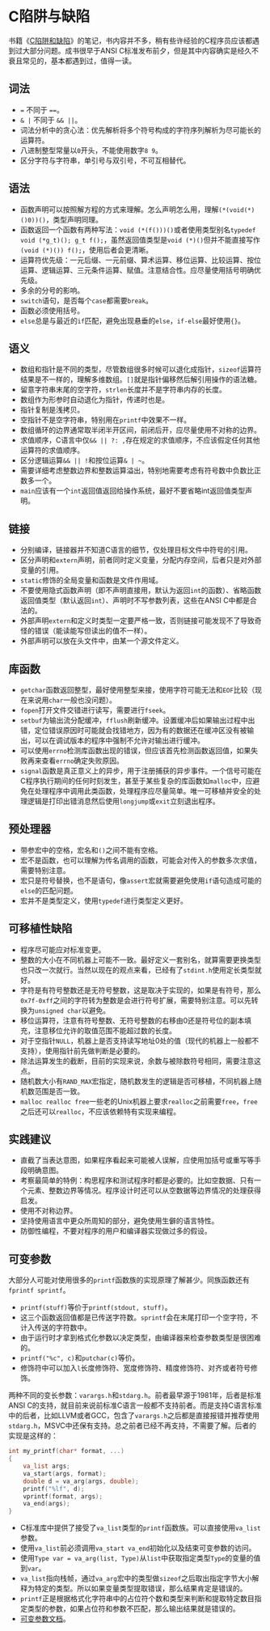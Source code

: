 # C陷阱与缺陷

书籍《[C陷阱和缺陷](https://book.douban.com/subject/2778632/)》的笔记，书内容并不多，稍有些许经验的C程序员应该都遇到过大部分问题。成书很早于ANSI C标准发布前夕，但是其中内容确实是经久不衰且常见的，基本都遇到过，值得一读。

## 词法

- `=` 不同于 `==`。
- `& |` 不同于 `&& ||`。
- 词法分析中的贪心法：优先解析将多个符号构成的字符序列解析为尽可能长的运算符。
- 八进制整型常量以`0`开头，不能使用数字`8 9`。
- 区分字符与字符串，单引号与双引号，不可互相替代。


## 语法

- 函数声明可以按照解方程的方式来理解。怎么声明怎么用，理解`(*(void(*)()0))()`，类型声明同理。
- 函数返回一个函数有两种写法：`void (*(f()))()`或者使用类型别名`typedef void (*g_t)(); g_t f();`，虽然返回值类型是`void (*)()`但并不能直接写作`(void (*)()) f();`，使用后者会更清晰。
- 运算符优先级：一元后缀、一元前缀、算术运算、移位运算、比较运算、按位运算、逻辑运算、三元条件运算、赋值。注意结合性。应尽量使用括号明确优先级。
- 多余的分号的影响。
- `switch`语句，是否每个`case`都需要`break`。
- 函数必须使用括号。
- `else`总是与最近的`if`匹配，避免出现悬垂的`else`，`if-else`最好使用`{}`。

## 语义

- 数组和指针是不同的类型，尽管数组很多时候可以退化成指针，`sizeof`运算符结果是不一样的，理解多维数组。`[]`就是指针偏移然后解引用操作的语法糖。
- 留意字符串末尾的空字符，`strlen`长度并不是字符串内存的长度。
- 数组作为形参时自动退化为指针，传递时也是。
- 指针复制是浅拷贝。
- 空指针不是空字符串，特别用在`printf`中效果不一样。
- 数组循环的边界通常取半闭半开区间，前闭后开，应尽量使用不对称的边界。
- 求值顺序，C语言中仅`&& || ?: ,`存在规定的求值顺序，不应该假定任何其他运算符的求值顺序。
- 区分逻辑运算`&& || !`和按位运算`& | ~`。
- 需要详细考虑整数边界和整数运算溢出，特别地需要考虑有符号数中负数比正数多一个。
- `main`应该有一个`int`返回值返回给操作系统，最好不要省略int返回值类型声明。

## 链接

- 分别编译，链接器并不知道C语言的细节，仅处理目标文件中符号的引用。
- 区分声明和`extern`声明，前者同时定义变量，分配内存空间，后者只是对外部变量的引用。
- `static`修饰的全局变量和函数是文件作用域。
- 不要使用隐式函数声明（即不声明直接用，默认为返回`int`的函数）、省略函数返回值类型（默认返回`int`）、声明时不写参数列表，这些在ANSI C中都是合法的。
- 外部声明`extern`和定义时类型一定要严格一致，否则链接可能发现不了导致奇怪的错误（能读能写但读出的值不一样）。
- 外部声明可以放在头文件中，由某一个源文件定义。

## 库函数

- `getchar`函数返回整型，最好使用整型来接，使用字符可能无法和`EOF`比较（现在来说用`char`一般也没问题）。
- `fopen`打开文件交错进行读写，需要进行`fseek`。
- `setbuf`为输出流分配缓冲，`fflush`刷新缓冲。设置缓冲后如果输出过程中出错，定位错误原因时可能就会找错地方，因为有的数据还在缓冲区没有被输出，可以在调试版本的程序中强制不允许对输出进行缓冲。
- 可以使用`errno`检测库函数出现的错误，但应该首先检测函数返回值，如果失败再来查看`errno`确定失败原因。
- `signal`函数是真正意义上的异步，用于注册捕获的异步事件。一个信号可能在C程序执行期间的任何时刻发生，甚至于某些复杂的库函数如`malloc`中，应避免在处理程序中调用此类函数，处理程序应尽量简单。唯一可移植并安全的处理逻辑是打印出错消息然后使用`longjump`或`exit`立刻退出程序。


## 预处理器

- 带参宏中的空格，宏名和`()`之间不能有空格。
- 宏不是函数，也可以理解为传名调用的函数，可能会对传入的参数多次求值，需要特别注意。
- 宏只是符号替换，也不是语句，像`assert`宏就需要避免使用`if`语句造成可能的`else`的匹配问题。
- 宏并不是类型定义，使用`typedef`进行类型定义更好。

## 可移植性缺陷

- 程序尽可能应对标准变更。
- 整数的大小在不同机器上可能不一致。最好定义一套别名，就算需要更换类型也只改一次就行。当然以现在的观点来看，已经有了`stdint.h`使用定长类型就好。
- 字符是有符号整数还是无符号整数，这是取决于实现的，如果是有符号，那么`0x7f-0xff`之间的字符转为整数是会进行符号扩展，需要特别注意。可以先转换为`unsigned char`以避免。
- 移位运算符，注意有符号整数、无符号整数的右移由0还是符号位的副本填充，注意移位允许的取值范围不能超过数的长度。
- 对于空指针`NULL`，机器上是否支持读写地址0处的值（现代的机器上一般都不支持），使用指针前先做判断是必要的。
- 除法运算发生的截断，目前的实现来说，余数与被除数符号相同，需要注意这点。
- 随机数大小有`RAND_MAX`宏指定，随机数发生的逻辑是否可移植，不同机器上随机数范围是否一致。
- `malloc realloc free`一些老的Unix机器上要求`realloc`之前需要`free`，`free`之后还可以`realloc`，不应该依赖特有实现来编程。

## 实践建议

- 直截了当表达意图，如果程序看起来可能被人误解，应使用加括号或重写等手段明确意图。
- 考察最简单的特例：构思程序和测试程序时都是必要的。比如空数据、只有一个元素、整数边界等情况。程序设计时还可以从空数据等边界情况的处理获得启发。
- 使用不对称边界。
- 坚持使用语言中更众所周知的部分，避免使用生僻的语言特性。
- 防御性编程，不要对程序的用户和编译器实现做过多的假设。

## 可变参数

大部分人可能对使用很多的`printf`函数族的实现原理了解甚少。同族函数还有`fprintf sprintf`。
- `printf(stuff)`等价于`printf(stdout, stuff)`。
- 这三个函数返回值都是已传送字符数。`sprintf`会在末尾打印一个空字符，不计入传送的字符数中。
- 由于运行时才拿到格式化参数以决定类型，由编译器来检查参数类型是很困难的。
- `printf("%c", c)`和`putchar(c)`等价。
- 修饰符中可以加入`l`长度修饰符、宽度修饰符、精度修饰符、对齐或者符号修饰。

两种不同的变长参数：`varargs.h`和`stdarg.h`。前者最早源于1981年，后者是标准ANSI C的支持，就目前来说前标准C语言一般都不支持前者。而是支持C语言标准中的后者，比如LLVM或者GCC，包含了`varargs.h`之后都是直接报错并推荐使用`stdarg.h`，MSVC中还保有支持。总之前者已经不再支持，不需要了解。后者的实现是这样的：
```C
int my_printf(char* format, ...)
{
    va_list args;
    va_start(args, format);
    double d = va_arg(args, double);
    printf("%lf", d);
    vprintf(format, args);
    va_end(args);
}
```
- C标准库中提供了接受了`va_list`类型的`printf`函数族。可以直接使用`va_list`参数。
- 使用`va_list`前必须调用`va_start va_end`初始化以及结束可变参数的访问。
- 使用`Type var = va_arg(list, Type)`从`list`中获取指定类型`Type`的变量的值到`var`。
- `va_list`指向栈帧，通过`va_arg`宏中的类型做`sizeof`之后取出指定字节大小解释为特定的类型。所以如果变量类型提取错误，那么结果肯定是错误的。
- `printf`正是根据格式化字符串中的占位符个数和类型来判断和提取特定数目指定类型的参数，如果占位符和参数不匹配，那么输出结果就是错误的。
- [可变参数文档](https://zh.cppreference.com/w/c/variadic)。